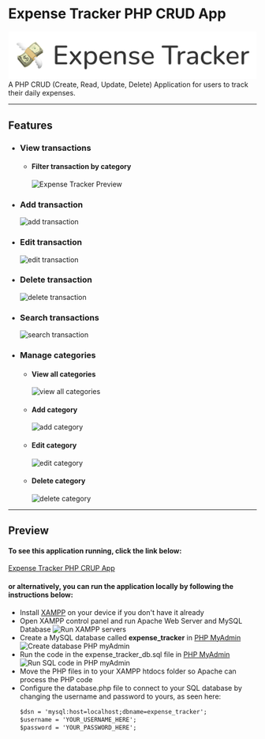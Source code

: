 # Expense Tracker PHP CRUD App

![Expense Tracker Logo](./vendor/images/expense-tracker-logo.png)
A PHP CRUD (Create, Read, Update, Delete) Application for users to track their daily expenses.

---

## Features

- ### View transactions
  - #### Filter transaction by category
    ![Expense Tracker Preview](https://media.giphy.com/media/nkbHMcyH77dkE98t5z/giphy.gif)
- ### Add transaction
  ![add transaction](https://media.giphy.com/media/AJ9kCPpErJjUeQByaz/giphy.gif)
- ### Edit transaction

  ![edit transaction](https://media.giphy.com/media/WNpuyMVmPXUM56d5kf/giphy.gif)

- ### Delete transaction

  ![delete transaction](https://media.giphy.com/media/l3GLG75b3iAwGTm4g2/giphy.gif)

- ### Search transactions

  ![search transaction](https://media.giphy.com/media/dYnJFcHyFlY9fruq5H/giphy.gif)

- ### Manage categories
  - #### View all categories
    ![view all categories](https://media.giphy.com/media/cUEN8zRNO8h6jCFr7N/giphy.gif)
  - #### Add category
    ![add category](https://media.giphy.com/media/xGrVVWi0gSxBZWaWiU/giphy.gif)
  - #### Edit category
    ![edit category](https://media.giphy.com/media/U61j0r6qAt5fTY2Es6/giphy.gif)
  - #### Delete category
    ![delete category](https://media.giphy.com/media/HqU07XAKYH227znkCT/giphy.gif)

---

## Preview

#### To see this application running, click the link below:

[Expense Tracker PHP CRUP App](https://mysql06.comp.dkit.ie/D00234604/ca2-php-crud-application/index.php)

#### or alternatively, you can run the application locally by following the instructions below:

- Install [XAMPP](https://www.apachefriends.org/download.html) on your device if you don't have it already
- Open XAMPP control panel and run Apache Web Server and MySQL Database
  ![Run XAMPP servers](https://media.giphy.com/media/jExtldpiFhLXq8y5Zl/giphy.gif)
- Create a MySQL database called <strong>expense_tracker</strong> in [PHP MyAdmin](http://localhost/phpmyadmin)
  ![Create database PHP myAdmin](https://media.giphy.com/media/NDcQ82cMOvgKaEfZGQ/giphy.gif)
- Run the code in the expense_tracker_db.sql file in [PHP MyAdmin](http://localhost/phpmyadmin)
  ![Run SQL code in PHP myAdmin](https://media.giphy.com/media/TgwQZUudvwmdGwLOe4/giphy.gif)
- Move the PHP files in to your XAMPP htdocs folder so Apache can process the PHP code
- Configure the database.php file to connect to your SQL database by changing the username and password to yours, as seen here:
  ```
  $dsn = 'mysql:host=localhost;dbname=expense_tracker';
  $username = 'YOUR_USERNAME_HERE';
  $password = 'YOUR_PASSWORD_HERE';
  ```
